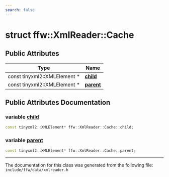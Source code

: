 ```yaml
---
search: false
---
```


# struct ffw::XmlReader::Cache

## Public Attributes

|Type|Name|
|-----|-----|
|const tinyxml2::XMLElement \*|[**child**](structffw_1_1_xml_reader_1_1_cache.md#1ad42e12b8ab0478dd4730bfdd342cacca)|
|const tinyxml2::XMLElement \*|[**parent**](structffw_1_1_xml_reader_1_1_cache.md#1a0e2c5cbf6dc596a40d6739821e44f062)|


## Public Attributes Documentation

### variable <a id="1ad42e12b8ab0478dd4730bfdd342cacca" href="#1ad42e12b8ab0478dd4730bfdd342cacca">child</a>

```cpp
const tinyxml2::XMLElement* ffw::XmlReader::Cache::child;
```



### variable <a id="1a0e2c5cbf6dc596a40d6739821e44f062" href="#1a0e2c5cbf6dc596a40d6739821e44f062">parent</a>

```cpp
const tinyxml2::XMLElement* ffw::XmlReader::Cache::parent;
```





----------------------------------------
The documentation for this class was generated from the following file: `include/ffw/data/xmlreader.h`
